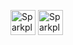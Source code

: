 [<img alt="Sparkplug Website" height="40px" src="https://user-images.githubusercontent.com/83478397/152672325-73a4b073-f342-47a5-b8d5-d01940b28d30.png"/>](https://sparkplug.pro)
[<img alt="Sparkplug Official Discord Community" height="40px" src="https://user-images.githubusercontent.com/83478397/152672327-8a88b97c-b042-4327-9385-079ca16178d1.png"/>](https://discord.gg/k59wgqsBFz)
